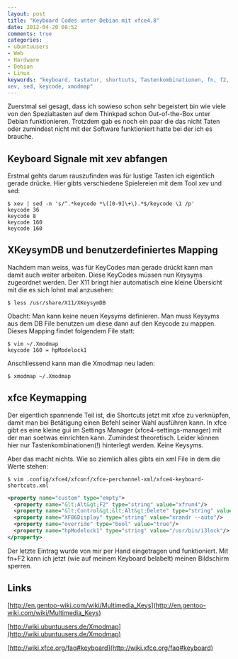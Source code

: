 ```yaml
---
layout: post
title: "Keyboard Codes unter Debian mit xfce4.8"
date: 2012-04-20 08:52
comments: true
categories:
- ubuntuusers
- Web
- Hardware
- Debian
- Linux
keywords: "keyboard, tastatur, shortcuts, Tastenkombinationen, fn, f2, xfce,
xev, sed, keycode, xmodmap"
---
```


Zuerstmal sei gesagt, dass ich sowieso schon sehr begeistert bin wie viele von
den Spezialtasten auf dem Thinkpad schon Out-of-the-Box unter Debian
funktionieren. Trotzdem gab es noch ein paar die das nicht Taten oder zumindest
nicht mit der Software funktioniert hatte bei der ich es brauche.

## Keyboard Signale mit xev abfangen

Erstmal gehts darum rauszufinden was für lustige Tasten ich eigentlich gerade
drücke. Hier gibts verschiedene Spielereien mit dem Tool xev und sed:

    $ xev | sed -n 's/^.*keycode *\([0-9]\+\).*$/keycode \1 /p'
    keycode 36
    keycode 8
    keycode 160
    keycode 160

## XKeysymDB und benutzerdefiniertes Mapping

Nachdem man weiss, was für KeyCodes man gerade drückt kann man damit auch weiter
arbeiten. Diese KeyCodes müssen nun Keysyms zugeordnet werden.
Der X11 bringt hier automatisch eine kleine Übersicht mit die es sich
lohnt mal anzusehen:

    $ less /usr/share/X11/XKeysymDB

Obacht: Man kann keine neuen Keysyms definieren. Man muss Keysyms aus dem DB
File benutzen um diese dann auf den Keycode zu mappen. Dieses Mapping
findet folgendem File statt:

    $ vim ~/.Xmodmap
    keycode 160 = hpModelock1

Anschliessend kann man die Xmodmap neu laden:

    $ xmodmap ~/.Xmodmap

## xfce Keymapping

Der eigentlich spannende Teil ist, die Shortcuts jetzt mit xfce zu verknüpfen,
damit man bei Betätigung einen Befehl seiner Wahl ausführen kann. In xfce gibt
es eine kleine gui im Settings Manager (xfce4-settings-manager) mit der man
soetwas einrichten kann. Zumindest theoretisch. Leider können hier nur
Tastenkombinationen(!) hinterlegt werden. Keine Keysyms.

Aber das macht nichts. Wie so ziemlich alles gibts ein xml File in dem die Werte
stehen:

    $ vim .config/xfce4/xfconf/xfce-perchannel-xml/xfce4-keyboard-shortcuts.xml

``` xml xfce4-keyboard-shortcuts.xml
<property name="custom" type="empty">
  <property name="&lt;Alt&gt;F2" type="string" value="xfrun4"/>
  <property name="&lt;Control&gt;&lt;Alt&gt;Delete" type="string" value="xflock4"/>
  <property name="XF86Display" type="string" value="xrandr --auto"/>
  <property name="override" type="bool" value="true"/>
  <property name="hpModelock1" type="string" value="/usr/bin/i3lock"/>
</property>
```
Der letzte Eintrag wurde von mir per Hand eingetragen und funktioniert. Mit
fn+F2 kann ich jetzt (wie auf meinem Keyboard belabelt) meinen Bildschirm
sperren.

## Links

[http://en.gentoo-wiki.com/wiki/Multimedia_Keys](http://en.gentoo-wiki.com/wiki/Multimedia_Keys)

[http://wiki.ubuntuusers.de/Xmodmap](http://wiki.ubuntuusers.de/Xmodmap)

[http://wiki.xfce.org/faq#keyboard](http://wiki.xfce.org/faq#keyboard)
